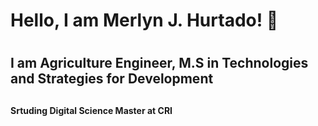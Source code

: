 # Hello, I am  **Merlyn J. Hurtado**! :wave:<h1>
## I am Agriculture Engineer, M.S in Technologies and Strategies for Development <h2>
#### Srtuding Digital Science Master at CRI  <h4>
